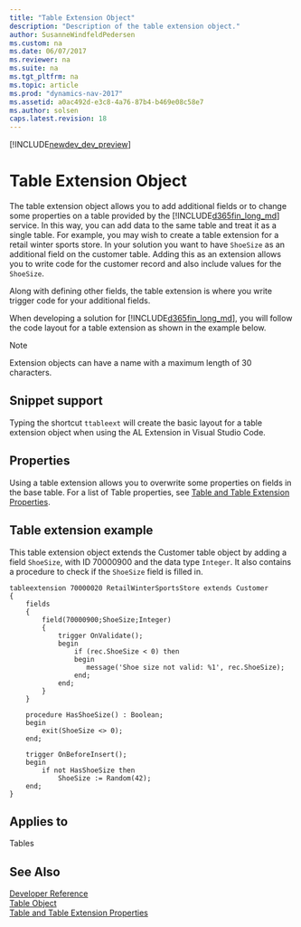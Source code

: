 ```yaml
---
title: "Table Extension Object"
description: "Description of the table extension object."
author: SusanneWindfeldPedersen
ms.custom: na
ms.date: 06/07/2017
ms.reviewer: na
ms.suite: na
ms.tgt_pltfrm: na
ms.topic: article
ms.prod: "dynamics-nav-2017"
ms.assetid: a0ac492d-e3c8-4a76-87b4-b469e08c58e7
ms.author: solsen
caps.latest.revision: 18
---
```


[!INCLUDE[newdev_dev_preview](includes/newdev_dev_preview.md)]

# Table Extension Object
The table extension object allows you to add additional fields or to change some properties on a table provided by the [!INCLUDE[d365fin_long_md](includes/d365fin_long_md.md)] service. In this way, you can add data to the same table and treat it as a single table. For example, you may wish to create a table extension for a retail winter sports store. In your solution you want to have ```ShoeSize``` as an additional field on the customer table. Adding this as an extension allows you to write code for the customer record and also include values for the ```ShoeSize```.

Along with defining other fields, the table extension is where you write trigger code for your additional fields.

When developing a solution for [!INCLUDE[d365fin_long_md](includes/d365fin_long_md.md)], you will follow the code layout for a table extension as shown in the example below.

> [!NOTE]  
> Extension objects can have a name with a maximum length of 30 characters.      

## Snippet support
Typing the shortcut ```ttableext``` will create the basic layout for a table extension object when using the AL Extension in Visual Studio Code.

## Properties
Using a table extension allows you to overwrite some properties on fields in the base table. For a list of Table properties, see [Table and Table Extension Properties](properties/devenv-table-properties.md).

## Table extension example
This table extension object extends the Customer table object by adding a field ```ShoeSize```, with ID 70000900 and the data type ```Integer```. It also contains a procedure to check if the ```ShoeSize``` field is filled in.

```
tableextension 70000020 RetailWinterSportsStore extends Customer
{
    fields
    {
        field(70000900;ShoeSize;Integer)
        {
            trigger OnValidate();
            begin
                if (rec.ShoeSize < 0) then
                begin
                   message('Shoe size not valid: %1', rec.ShoeSize);
                end;                    
            end;
        }
    }

    procedure HasShoeSize() : Boolean;
    begin
        exit(ShoeSize <> 0);
    end;

    trigger OnBeforeInsert();
    begin
        if not HasShoeSize then
            ShoeSize := Random(42);
    end;
}
```

## Applies to
Tables

## See Also
[Developer Reference](devenv-reference-overview.md)  
[Table Object](devenv-table-object.md)  
[Table and Table Extension Properties](properties/devenv-table-properties.md)
